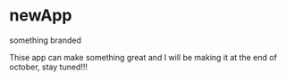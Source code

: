 # newApp
something branded

Thise app can make something great and I will be making it at the end of october, stay tuned!!!
